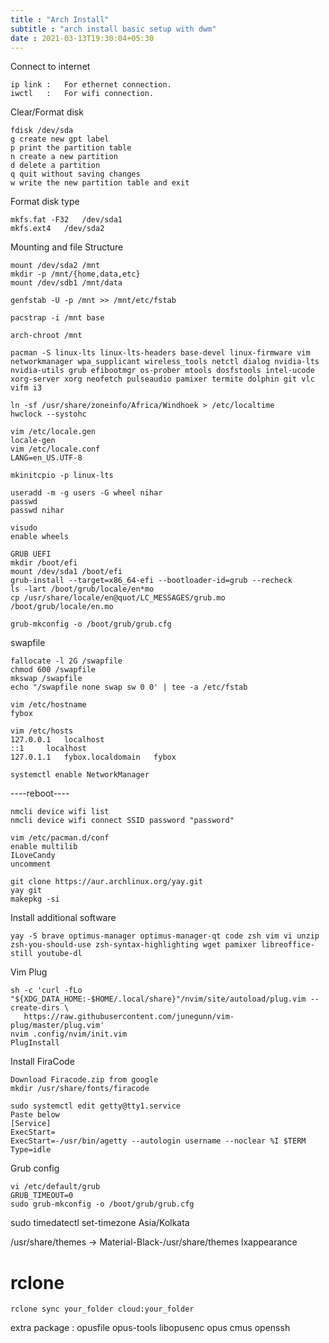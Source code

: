 ```yaml
---
title : "Arch Install" 
subtitle : "arch install basic setup with dwm" 
date : 2021-03-13T19:30:04+05:30
---
```


Connect to internet

	ip link	:	For ethernet connection.
	iwctl	:	For wifi connection.

Clear/Format disk

	fdisk /dev/sda
	g create new gpt label
	p print the partition table
	n create a new partition
	d delete a partition
	q quit without saving changes
	w write the new partition table and exit

Format disk type

	mkfs.fat -F32	/dev/sda1
	mkfs.ext4	/dev/sda2

Mounting and file Structure

	mount /dev/sda2	/mnt
	mkdir -p /mnt/{home,data,etc}
	mount /dev/sdb1 /mnt/data

	genfstab -U -p /mnt >> /mnt/etc/fstab

	pacstrap -i /mnt base

	arch-chroot /mnt

	pacman -S linux-lts linux-lts-headers base-devel linux-firmware vim networkmanager wpa_supplicant wireless_tools netctl dialog nvidia-lts nvidia-utils grub efibootmgr os-prober mtools dosfstools intel-ucode xorg-server xorg neofetch pulseaudio pamixer termite dolphin git vlc vifm i3

	ln -sf /usr/share/zoneinfo/Africa/Windhoek > /etc/localtime
	hwclock --systohc

	vim /etc/locale.gen
	locale-gen
	vim /etc/locale.conf
	LANG=en_US.UTF-8

	mkinitcpio -p linux-lts

	useradd -m -g users -G wheel nihar
	passwd
	passwd nihar

	visudo
	enable wheels

	GRUB UEFI
	mkdir /boot/efi
	mount /dev/sda1	/boot/efi
	grub-install --target=x86_64-efi --bootloader-id=grub --recheck
	ls -lart /boot/grub/locale/en*mo
	cp /usr/share/locale/en@quot/LC_MESSAGES/grub.mo /boot/grub/locale/en.mo

	grub-mkconfig -o /boot/grub/grub.cfg

swapfile

	fallocate -l 2G /swapfile
	chmod 600 /swapfile
	mkswap /swapfile
	echo "/swapfile none swap sw 0 0' | tee -a /etc/fstab

	vim /etc/hostname
	fybox

	vim /etc/hosts
	127.0.0.1	localhost
	::1		localhost
	127.0.1.1	fybox.localdomain	fybox

	systemctl enable NetworkManager

----reboot----

	nmcli device wifi list
	nmcli device wifi connect SSID password "password"

	vim /etc/pacman.d/conf
	enable multilib
	ILoveCandy
	uncomment

	git clone https://aur.archlinux.org/yay.git
	yay git
	makepkg -si

Install additional software

	yay -S brave optimus-manager optimus-manager-qt code zsh vim vi unzip zsh-you-should-use zsh-syntax-highlighting wget pamixer libreoffice-still youtube-dl

Vim Plug

	sh -c 'curl -fLo "${XDG_DATA_HOME:-$HOME/.local/share}"/nvim/site/autoload/plug.vim --create-dirs \
       https://raw.githubusercontent.com/junegunn/vim-plug/master/plug.vim'
	nvim .config/nvim/init.vim
	PlugInstall

Install FiraCode

	Download Firacode.zip from google
	mkdir /usr/share/fonts/firacode

	sudo systemctl edit getty@tty1.service
	Paste below
	[Service]
	ExecStart=
	ExecStart=-/usr/bin/agetty --autologin username --noclear %I $TERM
	Type=idle

Grub config

	vi /etc/default/grub
	GRUB_TIMEOUT=0
	sudo grub-mkconfig -o /boot/grub/grub.cfg

sudo timedatectl set-timezone Asia/Kolkata

/usr/share/themes -> Material-Black-/usr/share/themes
lxappearance

# rclone

	rclone sync your_folder cloud:your_folder

extra package :
opusfile opus-tools libopusenc opus cmus
openssh

